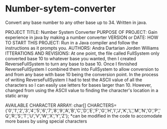 # Number-sytem-converter
Convert any base number to any other base up to 34. Written in java.

PROJECT TITLE: Number System Converter
PURPOSE OF PROJECT: Gain experience in java by making a number converter
VERSION or DATE:
HOW TO START THIS PROJECT: Run in a Java compiler and follow the instructions as it prompts you.
AUTHORS: Andra Dartarian Jorden Williams 
ITTERATIONS AND REVISIONS: 
	At one point, the file called FullSystem only converted base 10 to whatever base you wanted, then I created ReverseFullSystem to turn any base to base 10. Once I finnished ReverseFullSystem I combined them into FullSystem to allow conversion to and from any base with base 10 being the conversion point. 
	In the process of writing ReverseFullSystem I had to test the ASCII value of all the characters so I can easily use letters for bases larger than 10. However, changed from using the ASCII value to finding the character's location in a static array

AVAILABLE CHARACTER ARRAY:
char[] CHARCTERS={'0','1','2','3','4','5','6','7','8','9','A','B','C','D','E','F','G','H','I','J','K','L','M','N','O','P','Q','R','S','T','U','V','W','X','Y','Z'}; *can be modified in the code to accomodate more bases by using special characters
